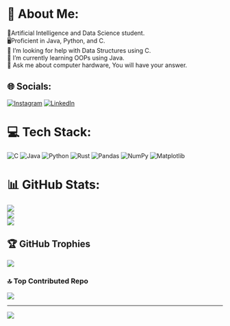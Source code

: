 # 💫 About Me:
🔭Artificial Intelligence and Data Science student.<br>🖥️Proficient in Java, Python, and C.<br>🤝 I’m looking for help with Data Structures using C.<br>🌱 I’m currently learning OOPs using Java.<br>💬 Ask me about computer hardware, You will have your answer.


## 🌐 Socials:
[![Instagram](https://img.shields.io/badge/Instagram-%23E4405F.svg?logo=Instagram&logoColor=white)](https://instagram.com/vaishakhsubramonain) [![LinkedIn](https://img.shields.io/badge/LinkedIn-%230077B5.svg?logo=linkedin&logoColor=white)]([(https://www.linkedin.com/in/csvaishakh-ai27?utm_source=share&utm_campaign=share_via&utm_content=profile&utm_medium=android_app)]) 

# 💻 Tech Stack:
![C](https://img.shields.io/badge/c-%2300599C.svg?style=plastic&logo=c&logoColor=white) ![Java](https://img.shields.io/badge/java-%23ED8B00.svg?style=plastic&logo=openjdk&logoColor=white) ![Python](https://img.shields.io/badge/python-3670A0?style=plastic&logo=python&logoColor=ffdd54) ![Rust](https://img.shields.io/badge/rust-%23000000.svg?style=plastic&logo=rust&logoColor=white) ![Pandas](https://img.shields.io/badge/pandas-%23150458.svg?style=plastic&logo=pandas&logoColor=white) ![NumPy](https://img.shields.io/badge/numpy-%23013243.svg?style=plastic&logo=numpy&logoColor=white) ![Matplotlib](https://img.shields.io/badge/Matplotlib-%23ffffff.svg?style=plastic&logo=Matplotlib&logoColor=black)
# 📊 GitHub Stats:
![](https://github-readme-stats.vercel.app/api?username=CSVaishakh&theme=transparent&hide_border=false&include_all_commits=true&count_private=false)<br/>
![](https://github-readme-streak-stats.herokuapp.com/?user=CSVaishakh&theme=transparent&hide_border=false)<br/>
![](https://github-readme-stats.vercel.app/api/top-langs/?username=CSVaishakh&theme=transparent&hide_border=false&include_all_commits=true&count_private=false&layout=compact)

## 🏆 GitHub Trophies
![](https://github-profile-trophy.vercel.app/?username=CSVaishakh&theme=radical&no-frame=false&no-bg=true&margin-w=4)

### 🔝 Top Contributed Repo
![](https://github-contributor-stats.vercel.app/api?username=CSVaishakh&limit=5&theme=dark&combine_all_yearly_contributions=true)

---
[![](https://visitcount.itsvg.in/api?id=CSVaishakh&icon=2&color=0)](https://visitcount.itsvg.in)

<!-- Proudly created with GPRM ( https://gprm.itsvg.in ) -->
